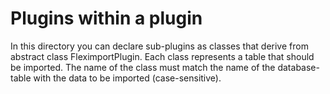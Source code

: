 Plugins within a plugin
=======================

In this directory you can declare sub-plugins as classes that derive from abstract class FleximportPlugin. Each class represents a table that should be imported. The name of the class must match the name of the database-table with the data to be imported (case-sensitive).